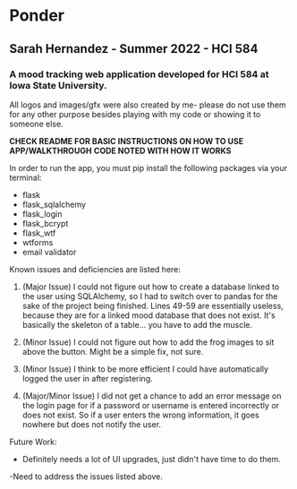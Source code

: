 # Ponder
## Sarah Hernandez - Summer 2022 - HCI 584
### A mood tracking web application developed for HCI 584 at Iowa State University.

All logos and images/gfx were also created by me- please do not use them for any other purpose besides playing with my code or showing it to someone else.

**CHECK README FOR BASIC INSTRUCTIONS ON HOW TO USE APP/WALKTHROUGH**
**CODE NOTED WITH HOW IT WORKS**

In order to run the app, you must pip install the following packages via your terminal:

- flask
- flask_sqlalchemy
- flask_login
- flask_bcrypt
- flask_wtf
- wtforms
- email validator

Known issues and deficiencies are listed here:

1. (Major Issue) I could not figure out how to create a database linked to the user using SQLAlchemy, so I had to switch over to pandas for the sake of the project being finished. Lines 49-59 are essentially useless, because they are for a linked mood database that does not exist. It's basically the skeleton of a table... you have to add the muscle. 

2. (Minor Issue) I could not figure out how to add the frog images to sit above the button. Might be a simple fix, not sure.

3. (Minor Issue) I think to be more efficient I could have automatically logged the user in after registering. 

4. (Major/Minor Issue) I did not get a chance to add an error message on the login page for if a password or username is entered incorrectly or does not exist. So if a user enters the wrong information, it goes nowhere but does not notify the user.

Future Work: 

- Definitely needs a lot of UI upgrades, just didn't have time to do them.

-Need to address the issues listed above. 









